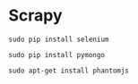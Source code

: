 Scrapy
======
`sudo pip install selenium`

`sudo pip install pymongo`

`sudo apt-get install phantomjs`
